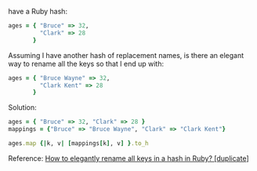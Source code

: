  have a Ruby hash:

```ruby
ages = { "Bruce" => 32,
         "Clark" => 28
       }
```

Assuming I have another hash of replacement names, is there an elegant way to rename all the keys so that I end up with:

```ruby
ages = { "Bruce Wayne" => 32,
         "Clark Kent" => 28
       }
```

Solution:

```ruby
ages = { "Bruce" => 32, "Clark" => 28 }
mappings = {"Bruce" => "Bruce Wayne", "Clark" => "Clark Kent"}

ages.map {|k, v| [mappings[k], v] }.to_h
```

Reference: [How to elegantly rename all keys in a hash in Ruby? [duplicate]](http://stackoverflow.com/questions/4137824/how-to-elegantly-rename-all-keys-in-a-hash-in-ruby)